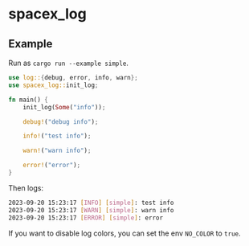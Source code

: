 # spacex_log

## Example

Run as `cargo run --example simple`.

```rust
use log::{debug, error, info, warn};
use spacex_log::init_log;

fn main() {
    init_log(Some("info"));

    debug!("debug info");

    info!("test info");

    warn!("warn info");

    error!("error");
}
```

Then logs:

```bash
2023-09-20 15:23:17 [INFO] [simple]: test info
2023-09-20 15:23:17 [WARN] [simple]: warn info
2023-09-20 15:23:17 [ERROR] [simple]: error
```

If you want to disable log colors, you can set the env `NO_COLOR` to `true`.
